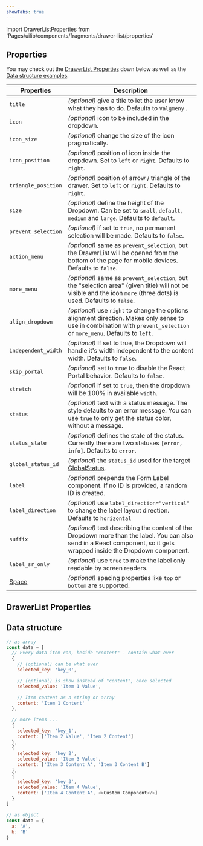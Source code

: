 ```yaml
---
showTabs: true
---
```


import DrawerListProperties from 'Pages/uilib/components/fragments/drawer-list/properties'

## Properties

You may check out the [DrawerList Properties](#drawerlist-properties) down below as well as the [Data structure examples](#data-structure).

| Properties                                  | Description                                                                                                                                                             |
| ------------------------------------------- | ----------------------------------------------------------------------------------------------------------------------------------------------------------------------- |
| `title`                                     | _(optional)_ give a title to let the user know what they has to do. Defaults to `Valgmeny` .                                                                            |
| `icon`                                      | _(optional)_ icon to be included in the dropdown.                                                                                                                       |
| `icon_size`                                 | _(optional)_ change the size of the icon pragmatically.                                                                                                                 |
| `icon_position`                             | _(optional)_ position of icon inside the dropdown. Set to `left` or `right`. Defaults to `right`.                                                                       |
| `triangle_position`                         | _(optional)_ position of arrow / triangle of the drawer. Set to `left` or `right`. Defaults to `right`.                                                                 |
| `size`                                      | _(optional)_ define the height of the Dropdown. Can be set to `small`, `default`, `medium` and `large`. Defaults to `default`.                                          |
| `prevent_selection`                         | _(optional)_ if set to `true`, no permanent selection will be made. Defaults to `false`.                                                                                |
| `action_menu`                               | _(optional)_ same as `prevent_selection`, but the DrawerList will be opened from the bottom of the page for mobile devices. Defaults to `false`.                        |
| `more_menu`                                 | _(optional)_ same as `prevent_selection`, but the "selection area" (given title) will not be visible and the icon `more` (three dots) is used. Defaults to `false`.     |
| `align_dropdown`                            | _(optional)_ use `right` to change the options alignment direction. Makes only sense to use in combination with `prevent_selection` or `more_menu`. Defaults to `left`. |
| `independent_width`                         | _(optional)_ If set to true, the Dropdown will handle it's width independent to the content width. Defaults to `false`.                                                 |
| `skip_portal`                               | _(optional)_ set to `true` to disable the React Portal behavior. Defaults to `false`.                                                                                   |
| `stretch`                                   | _(optional)_ if set to `true`, then the dropdown will be 100% in available `width`.                                                                                     |
| `status`                                    | _(optional)_ text with a status message. The style defaults to an error message. You can use `true` to only get the status color, without a message.                    |
| `status_state`                              | _(optional)_ defines the state of the status. Currently there are two statuses `[error, info]`. Defaults to `error`.                                                    |
| `global_status_id`                          | _(optional)_ the `status_id` used for the target [GlobalStatus](/uilib/components/global-status).                                                                       |
| `label`                                     | _(optional)_ prepends the Form Label component. If no ID is provided, a random ID is created.                                                                           |
| `label_direction`                           | _(optional)_ use `label_direction="vertical"` to change the label layout direction. Defaults to `horizontal`                                                            |
| `suffix`                                    | _(optional)_ text describing the content of the Dropdown more than the label. You can also send in a React component, so it gets wrapped inside the Dropdown component. |
| `label_sr_only`                             | _(optional)_ use `true` to make the label only readable by screen readers.                                                                                              |
| [Space](/uilib/components/space/properties) | _(optional)_ spacing properties like `top` or `bottom` are supported.                                                                                                   |

## DrawerList Properties

<DrawerListProperties />

## Data structure

```js
// as array
const data = [
  // Every data item can, beside "content" - contain what ever
  {
    // (optional) can be what ever
    selected_key: 'key_0',

    // (optional) is show instead of "content", once selected
    selected_value: 'Item 1 Value',

    // Item content as a string or array
    content: 'Item 1 Content'
  },

  // more items ...
  {
    selected_key: 'key_1',
    content: ['Item 2 Value', 'Item 2 Content']
  },
  {
    selected_key: 'key_2',
    selected_value: 'Item 3 Value',
    content: ['Item 3 Content A', 'Item 3 Content B']
  },
  {
    selected_key: 'key_3',
    selected_value: 'Item 4 Value',
    content: ['Item 4 Content A', <>Custom Component</>]
  }
]

// as object
const data = {
  a: 'A',
  b: 'B'
}
```
